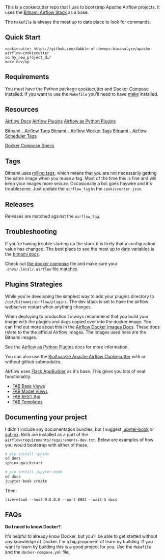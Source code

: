 This is a cookiecutter repo that I use to bootstrap Apache Airflow projects. It uses the [Bitnami Airflow Stack](https://github.com/bitnami/bitnami-docker-airflow) as a base.

The `Makefile` is always the most up to date place to look for commands.

## Quick Start

```
cookiecutter https://github.com/dabble-of-devops-bioanalyze/apache-airflow-cookiecutter
cd my_new_project_dir
make dev/up
```

## Requirements

You must have the Python package [cookiecutter](https://cookiecutter.readthedocs.io/en/1.7.2/first_steps.html) and [Docker Compose](https://docs.docker.com/compose/install/) installed. If you want to use the `Makefile` you'll need to have [make](https://www.gnu.org/software/make/) installed.

## Resources

[Airflow Docs](https://airflow.apache.org/docs/apache-airflow/stable)
[Airflow Plugins](https://airflow.apache.org/docs/apache-airflow/stable/plugins.html?highlight=plugins)
[Airflow as Python Plugins](https://airflow.apache.org/docs/apache-airflow/stable/plugins.html#plugins-as-python-packages)

[Bitnami - Airflow Tags](https://hub.docker.com/r/bitnami/airflow/tags?page=1&ordering=last_updated)
[Bitnami - Airflow Worker Tags](https://hub.docker.com/r/bitnami/airflow-worker/tags?page=1&ordering=last_updated)
[Bitnami - Airflow Scheduler Tags](https://hub.docker.com/r/bitnami/airflow-scheduler/tags?page=1&ordering=last_updated)

[Docker Compose Specs](https://docs.docker.com/compose/compose-file/compose-file-v3/)

## Tags

Bitnami uses [rolling tags](https://docs.bitnami.com/tutorials/understand-rolling-tags-containers/), which means that you are not necessarily getting the same image when you reuse a tag. Most of the time this is fine and will keep your images more secure. Occasionally a bot goes haywire and it's troublesome. Just update the `airflow_tag` in the `cookiecutter.json`. 

## Releases

Releases are matched against the `airflow_tag`.

## Troubleshooting

If you're having trouble starting up the stack it is likely that a configuration value has changed. The best place to see the most up to date variables is the [bitnami docs](https://github.com/bitnami/bitnami-docker-airflow).

Check out [the docker compose](https://github.com/bitnami/bitnami-docker-airflow/blob/master/docker-compose.yml) file and make sure your `.envs/.local/.airflow` file matches.

## Plugins Strategies

While you're developing the simplest way to add your plugins directory to `/opt/bitnami/airflow/plugins`. The dev stack is set to have the airflow webserver restart when anything changes.

When deploying to production I always recommend that you build your image with the plugins and dags copied over into the docker image. You can find out more about this in the [Airflow Docker Images Docs](https://airflow.apache.org/docs/docker-stack/build.html). These docs relate to the the official Airflow images. The images used here are the Bitnami images.

See the [Airflow as Python Plugins](https://airflow.apache.org/docs/apache-airflow/stable/plugins.html#plugins-as-python-packages) docs for more information.

You can also use the [BioAnalyze Apache Airflow Cookiecutter](https://github.com/dabble-of-devops-bioanalyze/apache-airflow-plugin-cookiecutter) with or without github submodules.

Airflow uses [Flask AppBuilder](https://flask-appbuilder.readthedocs.io/en/latest/templates.html) as it's base. This gives you lots of neat functionality.

- [FAB Base Views](https://flask-appbuilder.readthedocs.io/en/latest/views.html)
- [FAB Model Views](https://flask-appbuilder.readthedocs.io/en/latest/quickhowto.html)
- [FAB REST Api](https://flask-appbuilder.readthedocs.io/en/latest/rest_api.html)
- [FAB Templates](https://flask-appbuilder.readthedocs.io/en/latest/templates.html)

## Documenting your project

I didn't include any documentation bundles, but I suggest [jupyter-book](https://pypi.org/project/jupyter-book/) or [sphinx](https://www.sphinx-doc.org/en/master/usage/quickstart.html). Both are installed as a part of the `airflow/requirements/requirements-dev.txt`. Below are examples of how you would bootstrap with either of these.

```python
# pip install sphinx
cd docs
sphinx-quickstart
```

```python
# pip install jupyter-book
cd docs
jupyter-book create
```

Then:

```
livereload --host 0.0.0.0 --port 8082 --wait 5 docs
```


## FAQs

**Do I need to know Docker?**

It's helpful to already know Docker, but you'll be able to get started without any knowledge of Docker. I'm a big proponent of learn by building. If you want to learn by building this is a good project for you. Use the `Makefile` and the `docker-compose.yml` file.
